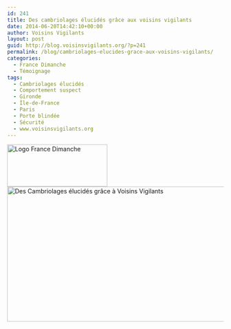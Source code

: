 ```yaml
---
id: 241
title: Des cambriolages élucidés grâce aux voisins vigilants
date: 2014-06-20T14:42:10+00:00
author: Voisins Vigilants
layout: post
guid: http://blog.voisinsvigilants.org/?p=241
permalink: /blog/cambriolages-elucides-grace-aux-voisins-vigilants/
categories:
  - France Dimanche
  - Témoignage
tags:
  - Cambriolages élucidés
  - Comportement suspect
  - Gironde
  - Île-de-France
  - Paris
  - Porte blindée
  - Sécurité
  - www.voisinsvigilants.org
---
```

<img class="alignnone  wp-image-357" src="http://blog.voisinsvigilants.org/presse/wp-content/uploads/sites/5/2014/09/Logo-France-Dimanche.jpg" alt="Logo France Dimanche" width="233" height="98" /><img class="alignnone wp-image-353 size-large" src="http://blog.voisinsvigilants.org/presse/wp-content/uploads/sites/5/2014/09/Témoignage-1024x503.jpg" alt="Des Cambriolages élucidés grâce à Voisins Vigilants" width="640" height="314" />